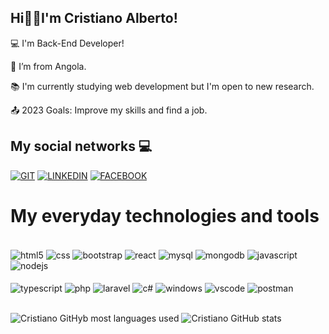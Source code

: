 
## Hi👋🏾I'm Cristiano Alberto!

:computer: I'm Back-End Developer!

:house_with_garden: I’m from Angola.

:books: I'm currently studying web development but I'm open to new research.

:outbox_tray: 2023 Goals: Improve my skills and find a job.

## My social networks 💻

[![GIT](https://img.shields.io/badge/GitHub-100000?style=for-the-badge&logo=github&logoColor=white)](https://github.com/CristianoAlberto)
[![LINKEDIN](https://img.shields.io/badge/LinkedIn-0077B5?style=for-the-badge&logo=linkedin&logoColor=white)](https://www.linkedin.com/in/cristiano-alberto-5bb09023a)
[![FACEBOOK](https://img.shields.io/badge/Facebook-1877F2?style=for-the-badge&logo=facebook&logoColor=white)](https://web.facebook.com/cristiano.alberto.908347)

# My everyday technologies and tools

<div style="display: inline_block"></br>
    <img align="center" alt="html5" src="https://img.shields.io/badge/HTML5-E34F26?style=for-the-badge&logo=html5&logoColor=white"/>
    <img align="center" alt="css" src="https://img.shields.io/badge/CSS3-1572B6?style=for-the-badge&logo=css3&logoColor=white"/>
    <img align="center" alt="bootstrap" src="https://img.shields.io/badge/Bootstrap-563D7C?style=for-the-badge&logo=bootstrap&logoColor=white"/>
    <img align="center" alt="react" src="https://img.shields.io/badge/React-20232A?style=for-the-badge&logo=react&logoColor=61DAFB"/>
    <img align="center" alt="mysql" src="https://img.shields.io/badge/MySQL-00000F?style=for-the-badge&logo=mysql&logoColor=white"/>
    <img align="center" alt="mongodb" src="https://img.shields.io/badge/MongoDB-4EA94B?style=for-the-badge&logo=mongodb&logoColor=white"/>
    <img align="center" alt="javascript" src="https://img.shields.io/badge/JavaScript-323330?style=for-the-badge&logo=javascript&logoColor=F7DF1E"/>
    <img align="center" alt="nodejs" src="https://img.shields.io/badge/Node.js-43853D?style=for-the-badge&logo=node.js&logoColor=white"/></br></br>
    <img align="center" alt="typescript" src="https://img.shields.io/badge/typescript-%23007ACC.svg?style=for-the-badge&logo=typescript&logoColor=white"/>
    <img align="center" alt="php" src="https://img.shields.io/badge/PHP-777BB4?style=for-the-badge&logo=php&logoColor=white"/>
    <img align="center" alt="laravel" src="https://img.shields.io/badge/Laravel-FF2D20?style=for-the-badge&logo=laravel&logoColor=white"/>
    <img align="center" alt="c#" src="https://img.shields.io/badge/C%23-239120?style=for-the-badge&logo=c-sharp&logoColor=white"/>
    <img align="center" alt="windows" src="https://img.shields.io/badge/Windows-0078D6?style=for-the-badge&logo=windows&logoColor=white"/>
    <img align="center" alt="vscode"src="https://img.shields.io/badge/VSCode-0078D4?style=for-the-badge&logo=visual%20studio%20code&logoColor=white"/>
    <img align="center" alt="postman" src="https://img.shields.io/badge/Postman-FF6C37?style=for-the-badge&logo=Postman&logoColor=whit"/>
    
</div></br>


![Cristiano GitHyb most languages used](https://github-readme-stats.vercel.app/api/top-langs/?username=CristianoAlberto&theme=tokyonight)
![Cristiano GitHub stats](https://github-readme-stats-git-masterrstaa-rickstaa.vercel.app/api?username=CristianoAlberto&theme=dark)
